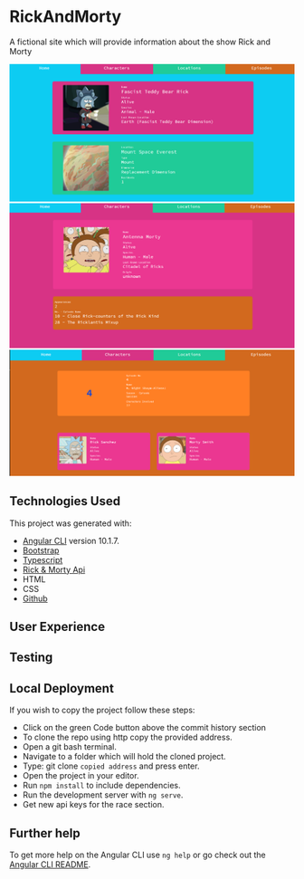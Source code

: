 # RickAndMorty

<!-- Progress can be viewed at [Formula-Uno](https://johnj974.github.io/formula-uno) 16/05/2021 -->

A fictional site which will provide information about the show Rick and Morty

<img src="src/assets/images/rick1.png">
<img src="src/assets/images/rick2.png">
<img src="src/assets/images/rick3.png">

## Technologies Used

This project was generated with:

- [Angular CLI](https://github.com/angular/angular-cli) version 10.1.7.
- [Bootstrap](https://getbootstrap.com/)
- [Typescript](https://www.typescriptlang.org/)
- [Rick & Morty Api](https://rickandmortyapi.com/)
- HTML
- CSS
- [Github](https://github.com/)

## User Experience

<!-- The goal for this site is to provide a user with information about the current F1 teams and the tracks on which they will be racing in this current calender year.
The home page is divided into the five main sections that are within the site and a user can navigate to any of these pages from the sections themselves or from the navbar or footer.
The five sections on the home page each have styling which links through to the pages when visited, The team section of the home page has a randomely generated team logo which corresponds to one of the teams.
The tracks section has a striped colours flag which is used to represent differant colours of the teams involved and of the flag colours that represent the tracks.
The results section has the drivers who stood on the podium of the most recent race and hopefully encourages a user to find out more information about the previous race in the results link
The shop section of the home page has a carousel which cycles through all the team logos and gives a user the idea of the team colours.
The race section has a randomely generated race which provides information about one of this years currently scheduled races

When a user navigates to the team page they can choose from each of the ten teams which are displayed using their team colours and the name under which they race. When a user has chosen a team they are shown a page which has the F1 team logo and information about the team. Users can then cycle through the rest of the teams from a menu on this page or they can choose to go to another page.

A user can use the track section of the site in the same way as the team section, The only differance being the information which is being displayed, Currently there are only eight tracks on display.

The results page displays the current driver and constructor tables, Each team and driver is styled using the team colours which will make it easier for the user to locate the two drivers associated with each team, -->

## Testing

<!-- The project has been tested on various differant screens to ensure that it is a mobile friendly site. Manual site testing shows that all links are working correctly.

The races section of the site which displays all the races in this calender year has a map which shows track locations around the world, this has worked correctly on testing.

In the results page some of the information is hard to see because of the dynamic team colours and the placement of the data, I chose not to address this as I liked the look and it only affects a small portion of the page, This could be fixed by removing the team colours or just adding the colours to the first element in the table.

Race results have been observed to update between 30 minutes up to one hour of a race finish, The Race calender also updates
whenever there is a change to the racing schedule

On one occasion data was not sent from the Ergast Api, this was fixed with a refresh of the page, I have only witnessed this happen once. -->

## Local Deployment

If you wish to copy the project follow these steps:

- Click on the green Code button above the commit history section
- To clone the repo using http copy the provided address.
- Open a git bash terminal.
- Navigate to a folder which will hold the cloned project.
- Type: git clone `copied address` and press enter.
- Open the project in your editor.
- Run `npm install` to include dependencies.
- Run the development server with `ng serve`.
- Get new api keys for the race section.

<!-- ## Credits -->

<!-- - [Oraclefrontovik](https://oraclefrontovik.com/2020/04/19/openweathermap-two-useful-conversions-for-wind-data/) for help implementing a compass direction pipe.
- [Max Schwarzmuller](https://academind.com/) for help with the authentication service.
- [Stack Overflow](https://stackoverflow.com/) the solution to a lot of questions. -->

## Further help

To get more help on the Angular CLI use `ng help` or go check out the [Angular CLI README](https://github.com/angular/angular-cli/blob/master/README.md).
